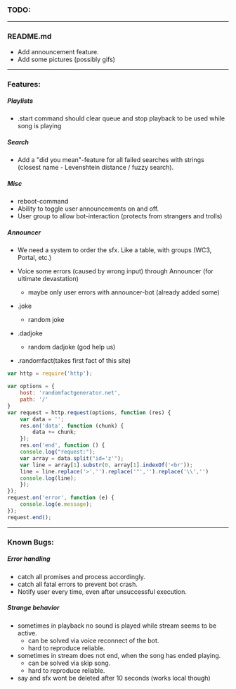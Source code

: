 ### **TODO:** ###

---

### README.md ###
- Add announcement feature.
- Add some pictures (possibly gifs)

---

### Features: ###

##### Playlists #####
- .start command should clear queue and stop playback to be used while song is playing

##### Search #####
- Add a "did you mean"-feature for all failed searches with strings (closest name - Levenshtein distance / fuzzy search).

##### Misc #####
- reboot-command
- Ability to toggle user announcements on and off.
- User group to allow bot-interaction (protects from strangers and trolls)

##### Announcer #####

- We need a system to order the sfx. Like a table, with groups (WC3, Portal, etc.)

- Voice some errors (caused by wrong input) through Announcer (for ultimate devastation)
    - maybe only user errors with announcer-bot (already added some)

- .joke
	- random joke

- .dadjoke
	- random dadjoke (god help us)

- .randomfact(takes first fact of this site)

```js
var http = require('http');

var options = {
    host: 'randomfactgenerator.net',
    path: '/'
}
var request = http.request(options, function (res) {
    var data = '';
    res.on('data', function (chunk) {
        data += chunk;
    });
    res.on('end', function () {
    console.log("request:");
    var array = data.split("id='z'");
    var line = array[1].substr(0, array[1].indexOf('<br'));
    line = line.replace('>','').replace('"','').replace('\\','')
    console.log(line);
    });
});
request.on('error', function (e) {
    console.log(e.message);
});
request.end();
```

---

### Known Bugs: ###

##### Error handling #####
- catch all promises and process accordingly.
- catch all fatal errors to prevent bot crash.
- Notify user every time, even after unsuccessful execution.

##### Strange behavior #####
- sometimes in playback no sound is played while stream seems to be active.
	- can be solved via voice reconnect of the bot.
	- hard to reproduce reliable.
- sometimes in stream does not end, when the song has ended playing.
	- can be solved via skip song.
	- hard to reproduce reliable.
- say and sfx wont be deleted after 10 seconds (works local though)
